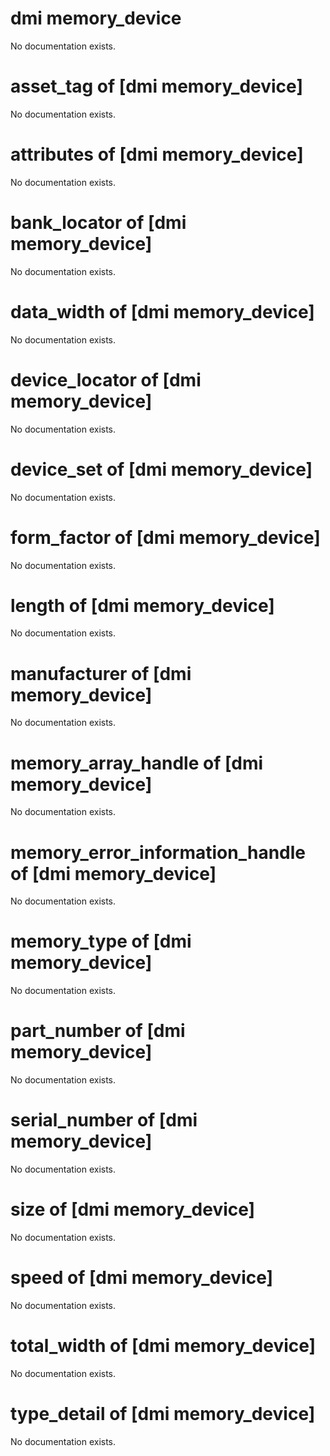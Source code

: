 # dmi memory_device

No documentation exists.

# asset_tag of [dmi memory_device]

No documentation exists.

# attributes of [dmi memory_device]

No documentation exists.

# bank_locator of [dmi memory_device]

No documentation exists.

# data_width of [dmi memory_device]

No documentation exists.

# device_locator of [dmi memory_device]

No documentation exists.

# device_set of [dmi memory_device]

No documentation exists.

# form_factor of [dmi memory_device]

No documentation exists.

# length of [dmi memory_device]

No documentation exists.

# manufacturer of [dmi memory_device]

No documentation exists.

# memory_array_handle of [dmi memory_device]

No documentation exists.

# memory_error_information_handle of [dmi memory_device]

No documentation exists.

# memory_type of [dmi memory_device]

No documentation exists.

# part_number of [dmi memory_device]

No documentation exists.

# serial_number of [dmi memory_device]

No documentation exists.

# size of [dmi memory_device]

No documentation exists.

# speed of [dmi memory_device]

No documentation exists.

# total_width of [dmi memory_device]

No documentation exists.

# type_detail of [dmi memory_device]

No documentation exists.
